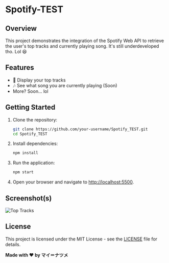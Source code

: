 # Spotify-TEST

## Overview

This project demonstrates the integration of the Spotify Web API to retrieve the user's top tracks and currently playing song. It's still underdeveloped tho. Lol 😆

## Features

- 🎵 Display your top tracks
- 🎶 See what song you are currently playing (Soon)
- More? Soon... lol
  
## Getting Started

1. Clone the repository:

   ```bash
   git clone https://github.com/your-username/Spotify_TEST.git
   cd Spotify_TEST
   ```

2. Install dependencies:

   ```bash
   npm install
   ```

3. Run the application:

   ```bash
   npm start
   ```

4. Open your browser and navigate to [http://localhost:5500](http://localhost:5500).

## Screenshot(s)

![Top Tracks](https://i.imgur.com/LM2Y9r9.png)

## License

This project is licensed under the MIT License - see the [LICENSE](LICENSE) file for details.

**Made with ❤️ by マイ＝ナツメ**
